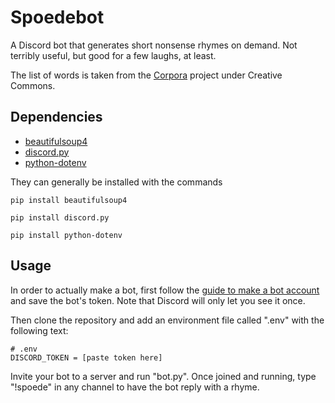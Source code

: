 # Spoedebot

A Discord bot that generates short nonsense rhymes on demand. Not terribly useful, but good for a few laughs, at least.

The list of words is taken from the [Corpora](https://github.com/dariusk/corpora) project under Creative Commons.

## Dependencies
- [beautifulsoup4](https://www.crummy.com/software/BeautifulSoup/)
- [discord.py](https://discordpy.readthedocs.io/en/latest/index.html)
- [python-dotenv](https://pypi.org/project/python-dotenv/)

They can generally be installed with the commands

`pip install beautifulsoup4`

`pip install discord.py`

`pip install python-dotenv`

## Usage
In order to actually make a bot, first follow the [guide to make a bot account](https://discordpy.readthedocs.io/en/latest/discord.html#discord-intro) and save the bot's token. Note that Discord will only let you see it once.

Then clone the repository and add an environment file called ".env" with the following text:

```
# .env 
DISCORD_TOKEN = [paste token here]
```

Invite your bot to a server and run "bot.py". Once joined and running, type "!spoede" in any channel to have the bot reply with a rhyme.